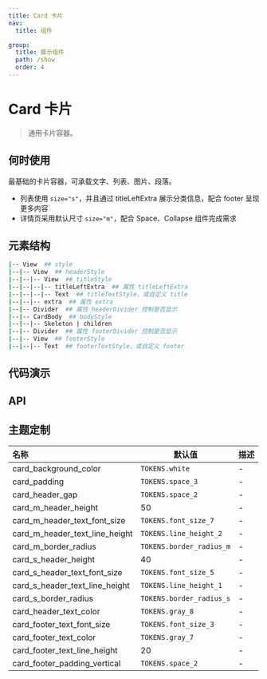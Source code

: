 ```yaml
---
title: Card 卡片
nav:
  title: 组件

group:
  title: 展示组件
  path: /show
  order: 4
---
```


# Card 卡片

> 通用卡片容器。

## 何时使用

最基础的卡片容器，可承载文字、列表、图片、段落。

- 列表使用 `size="s"`，并且通过 titleLeftExtra 展示分类信息，配合 footer 呈现更多内容
- 详情页采用默认尺寸 `size="m"`，配合 Space、Collapse 组件完成需求

## 元素结构

```bash
|-- View  ## style
|--|-- View  ## headerStyle
|--|--|-- View  ## titleStyle
|--|--|--|-- titleLeftExtra  ## 属性 titleLeftExtra
|--|--|--|-- Text  ## titleTextStyle，或自定义 title
|--|--|-- extra  ## 属性 extra
|--|-- Divider  ## 属性 headerDivider 控制是否显示
|--|-- CardBody  ## bodyStyle
|--|--|-- Skeleton | children
|--|-- Divider  ## 属性 footerDivider 控制是否显示
|--|-- View  ## footerStyle
|--|--|-- Text  ## footerTextStyle，或自定义 footer
```

## 代码演示

<code src="./__fixtures__/base.tsx"></code>

<code src="./__fixtures__/loading.tsx"></code>

<code src="./__fixtures__/square.tsx"></code>

## API

## 主题定制

| 名称                           | 默认值                   | 描述 |
| :----------------------------- | ------------------------ | ---- |
| card_background_color          | `TOKENS.white`           | -    |
| card_padding                   | `TOKENS.space_3`         | -    |
| card_header_gap                | `TOKENS.space_2`         | -    |
| card_m_header_height           | 50                       | -    |
| card_m_header_text_font_size   | `TOKENS.font_size_7`     | -    |
| card_m_header_text_line_height | `TOKENS.line_height_2`   | -    |
| card_m_border_radius           | `TOKENS.border_radius_m` | -    |
| card_s_header_height           | 40                       | -    |
| card_s_header_text_font_size   | `TOKENS.font_size_5`     | -    |
| card_s_header_text_line_height | `TOKENS.line_height_1`   | -    |
| card_s_border_radius           | `TOKENS.border_radius_s` | -    |
| card_header_text_color         | `TOKENS.gray_8`          | -    |
| card_footer_text_font_size     | `TOKENS.font_size_3`     | -    |
| card_footer_text_color         | `TOKENS.gray_7`          | -    |
| card_footer_text_line_height   | 20                       | -    |
| card_footer_padding_vertical   | `TOKENS.space_2`         | -    |
